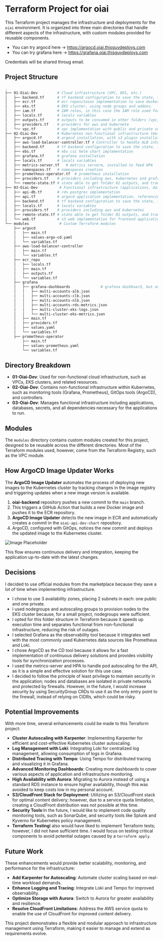 # Terraform Project for oiai

This Terraform project manages the infrastructure and deployments for the `oiai` environment. It is organized into three main directories that handle different aspects of the infrastructure, with custom modules provided for reusable components.


- You can try argocd here -> https://argocd.oiai.thisguydeploys.com
- You can try grafana here -> https://grafana.oiai.thisguydeploys.com

Credentials will be shared throug email.

## Project Structure

``` bash
.
├── 01-Oiai-Dev         # Cloud infrastructure (VPC, EKS, etc.)
│   ├── backend.tf      # tf backend configuration to save the state, in this s3
│   ├── ecr.tf          # ecr repositoies implementation to save docker images
│   ├── eks.tf          # EKS cluster, using node groups and addons.
│   ├── iam.tf          # IAM roles, in this case the IAM role used for OIDC
│   ├── locals.tf       # locals variables
│   ├── outputs.tf      # outputs to be consumed in other folders (vpc, eks, ecr)
│   ├── providers.tf    # providers for aws and kubernete
│   └── vpc.tf          # vpc implementation with public and private subnets
├── 02-Oiai-Dev         # Kubernetes non-functional infrastructure (metrics, monitoring, GitOps tools)
│   ├── argocd.tf       # argocd installation, with s3 plugin installation (see modules/argocd/values-argocd.yml) also, argo cd image updater (with ecr login in the parameters)
│   ├── aws-load-balancer-controller.tf # Controller to handle ALB integration with ingress and services.
│   ├── backend.tf      # tf backend configuration to save the state, in this s3
│   ├── ebs.tf          # ebs csi helm chart implementation
│   ├── grafana.tf      # grafana installation
│   ├── locals.tf       # locals variables
│   ├── metrics-server.tf   # metrics serverm, installed to feed HPA
│   ├── namespaces.tf   # namespaces creation
│   ├── prometheus-operator.tf  # prometheus installation
│   ├── providers.tf    # providers including aws, kubernetes and grafana.
│   └── remote-state.tf # state able to get folder 01 outputs, and transform it in locals.
├── 03-Oiai-Dev          # Functional infrastructure (applications, databases, secrets, etc.)
│   ├── api-db.tf       # rds postgres implementation
│   ├── api.tf          # argocd application implementation, referencing oiai-api-dev-chart
│   ├── backend.tf      # tf backend configuration to save the state, in this s3
│   ├── locals.tf       # locals variables
│   ├── providers.tf    # providers including aws and kubernetes
│   ├── remote-state.tf # state able to get folder 01 outputs, and transform it in locals.
│   └── web.tf          # s3 web implementation for frontend application.
└── modules              # Custom Terraform modules
    ├── argocd
    │   ├── main.tf
    │   ├── values-argo-cd.yaml
    │   └── variables.tf
    ├── aws-load-balancer-controller
    │   ├── main.tf
    │   └── variables.tf
    ├── ecr_repo
    │   ├── locals.tf
    │   ├── main.tf
    │   ├── outputs.tf
    │   └── variables.tf
    ├── grafana
    │   ├── grafana-dashboards              # grafana dashboard, but only eks metrics is working right now
    │   │   ├── multi-accounts-alb.json
    │   │   ├── multi-accounts-clb.json
    │   │   ├── multi-accounts-nlb.json
    │   │   ├── multi-accounts-rds-metrics.json
    │   │   ├── multi-cluster-eks-logs.json
    │   │   └── multi-cluster-eks-metrics.json
    │   ├── main.tf
    │   ├── providers.tf
    │   ├── values.yaml
    │   └── variables.tf
    ├── prometheus-operator
        ├── main.tf
        ├── values-prometheus.yaml
        └── variables.tf
```

## Directory Breakdown

- **01-Oiai-Dev**: Used for non-functional cloud infrastructure, such as VPCs, EKS clusters, and related resources.
- **02-Oiai-Dev**: Contains non-functional infrastructure within Kubernetes, such as monitoring tools (Grafana, Prometheus), GitOps tools (ArgoCD), and controllers.
- **03-Oiai-Dev**: Manages functional infrastructure including applications, databases, secrets, and all dependencies necessary for the applications to run.

## Modules

The `modules` directory contains custom modules created for this project, designed to be reusable across the different directories. Most of the Terraform modules used, however, come from the Terraform Registry, such as the VPC module.


## How ArgoCD Image Updater Works

The **ArgoCD Image Updater** automates the process of deploying new images to the Kubernetes cluster by tracking changes in the image registry and triggering updates when a new image version is available.

1. **oiai-backend** repository pushes a new commit to the `main` branch.
2. This triggers a GitHub Action that builds a new Docker image and pushes it to the ECR repository.
3. **ArgoCD Image Updater** detects the new image in ECR and automatically creates a commit in the `oiai-api-dev-chart` repository.
4. ArgoCD, configured with GitOps, notices the new commit and deploys the updated image to the Kubernetes cluster.

![Image Placeholder](https://miro.medium.com/v2/resize:fit:1400/format:webp/1*GSfyL9C5Pksz6iViFnNsIg.png)

This flow ensures continuous delivery and integration, keeping the application up-to-date with the latest changes.

## Decisions

 I decided to use official modules from the marketplace because they save a lot of time when implementing infrastructure.
- I chose to use 3 availability zones, placing 2 subnets in each: one public and one private.
- I used nodegroups and autoscaling groups to provision nodes to the EKS cluster because, for a small project, nodegroups were sufficient.
- I opted for this folder structure in Terraform because it speeds up execution time and separates functional from non-functional infrastructure, reducing the risk of outages.
- I selected Grafana as the observability tool because it integrates well with the most commonly used Kubernetes data sources like Prometheus and Loki.
- I chose ArgoCD as the CD tool because it allows for a fast implementation of continuous delivery solutions and provides visibility tools for synchronization processes.
- I used the metrics-server and HPA to handle pod autoscaling for the API, as it is a simple and effective solution for this use case.
- I decided to follow the principle of least privilege to maintain security in the application; nodes and databases are isolated in private networks and protected by firewalls. However, in the future, I would increase security by using SecurityGroup CRDs to use it as the only entry point to the firewall, instead of relying on CIDRs, which could be risky.

## Potential Improvements

With more time, several enhancements could be made to this Terraform project:

- **Cluster Autoscaling with Karpenter**: Implementing Karpenter for efficient and cost-effective Kubernetes cluster autoscaling.
- **Log Management with Loki**: Integrating Loki for centralized log management, allowing consumption of logs in Grafana.
- **Distributed Tracing with Tempo**: Using Tempo for distributed tracing and visualizing it in Grafana.
- **Advanced Monitoring Dashboards**: Creating more dashboards to cover various aspects of application and infrastructure monitoring.
- **High Availability with Aurora**: Migrating to Aurora instead of using a standard RDS instance to ensure higher availability, though this was avoided to keep costs low in my personal account.
- **S3/CloudFront Stack for Deployment**: Utilizing an S3/CloudFront stack for optimal content delivery; however, due to a service quota limitation, creating a CloudFront distribution was not possible at this time.
- **Security Tools**:In the future, I would like to implement code quality monitoring tools, such as SonarQube, and security tools like Splunk and Kyverno for Kubernetes policy management.
-  **Terraform Testing**I also would have liked to implement Terraform tests; however, I did not have sufficient time. I would focus on testing critical components to avoid potential outages caused by a `terraform apply`.

## Future Work

These enhancements would provide better scalability, monitoring, and performance for the infrastructure:

- **Add Karpenter for Autoscaling**: Automate cluster scaling based on real-time workload demands.
- **Enhance Logging and Tracing**: Integrate Loki and Tempo for improved observability.
- **Optimize Storage with Aurora**: Switch to Aurora for greater availability and resilience.
- **Resolve CloudFront Limitations**: Address the AWS service quota to enable the use of CloudFront for improved content delivery.

This project demonstrates a flexible and modular approach to infrastructure management using Terraform, making it easier to manage and extend as requirements evolve.
